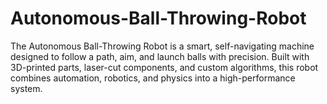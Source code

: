 # Autonomous-Ball-Throwing-Robot
The Autonomous Ball-Throwing Robot is a smart, self-navigating machine designed to follow a path, aim, and launch balls with precision. Built with 3D-printed parts, laser-cut components, and custom algorithms, this robot combines automation, robotics, and physics into a high-performance system.
